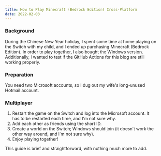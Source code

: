 ```yaml
---
title: How to Play Minecraft (Bedrock Edition) Cross-Platform
date: 2022-02-03
---
```


### Background

During the Chinese New Year holiday, I spent some time at home playing on the Switch with my child, and I ended up purchasing Minecraft (Bedrock Edition). In order to play together, I also bought the Windows version. Additionally, I wanted to test if the GitHub Actions for this blog are still working properly.

### Preparation

You need two Microsoft accounts, so I dug out my wife's long-unused Hotmail account.

### Multiplayer

1. Restart the game on the Switch and log into the Microsoft account. It has to be restarted each time, and I'm not sure why.
2. Add each other as friends using the short ID.
3. Create a world on the Switch; Windows should join (it doesn't work the other way around, and I'm not sure why).
4. Enjoy playing together!

This guide is brief and straightforward, with nothing much more to add.